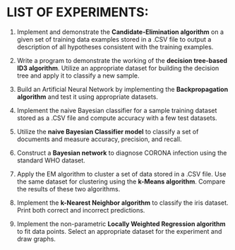 # LIST OF EXPERIMENTS:

1. Implement and demonstrate the **Candidate-Elimination algorithm** on a given set of training data examples stored in a .CSV file to output a description of all hypotheses consistent with the training examples. 

2. Write a program to demonstrate the working of the **decision tree-based ID3 algorithm**. Utilize an appropriate dataset for building the decision tree and apply it to classify a new sample. 

3. Build an Artificial Neural Network by implementing the **Backpropagation algorithm** and test it using appropriate datasets. 

4. Implement the naive Bayesian classifier for a sample training dataset stored as a .CSV file and compute accuracy with a few test datasets. 

5. Utilize the **naive Bayesian Classifier model** to classify a set of documents and measure accuracy, precision, and recall. 

6. Construct a **Bayesian network** to diagnose CORONA infection using the standard WHO dataset. 

7. Apply the EM algorithm to cluster a set of data stored in a .CSV file. Use the same dataset for clustering using the **k-Means algorithm**. Compare the results of these two algorithms. 

8. Implement the **k-Nearest Neighbor algorithm** to classify the iris dataset. Print both correct and incorrect predictions. 

9. Implement the non-parametric **Locally Weighted Regression algorithm** to fit data points. Select an appropriate dataset for the experiment and draw graphs.